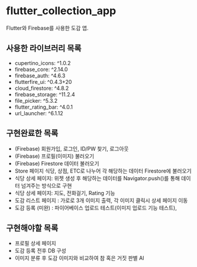 # flutter_collection_app

Flutter와 Firebase를 사용한 도감 앱.

## 사용한 라이브러리 목록

- cupertino_icons: ^1.0.2
- firebase_core: ^2.14.0
- firebase_auth: ^4.6.3
- flutterfire_ui: ^0.4.3+20
- cloud_firestore: ^4.8.2
- firebase_storage: ^11.2.4
- file_picker: ^5.3.2
- flutter_rating_bar: ^4.0.1
- url_launcher: ^6.1.12

## 구현완료한 목록
- (Firebase) 회원가입, 로그인, ID/PW 찾기, 로그아웃
- (Firebase) 프로필(이미지) 불러오기
- (Firebase) Firestore 데이터 불러오기
- Store 페이지 식당, 상점, ETC로 나누어 각 해당하는 데이터 Firestore에 불러오기
- 식당 상세 페이지: 위젯 생성 후 해당하는 데이터를 Navigator.push()를 통해 데이터 넘겨주는 방식으로 구현
- 식당 상세 페이지: 지도, 전화걸기, Rating 기능
- 도감 리스트 페이지 : 가로로 3개 이미지 출력, 각 이미지 클릭시 상세 페이지 이동
- 도감 등록 (미완) : 파이어베이스 업로드 테스트(이미지 업로드 기능 테스트),

## 구현해야할 목록
- 프로필 상세 페이지
- 도감 등록 전후 DB 구성
- 이미지 분류 후 도감 이미지와 비교하여 참 혹은 거짓 판별 AI